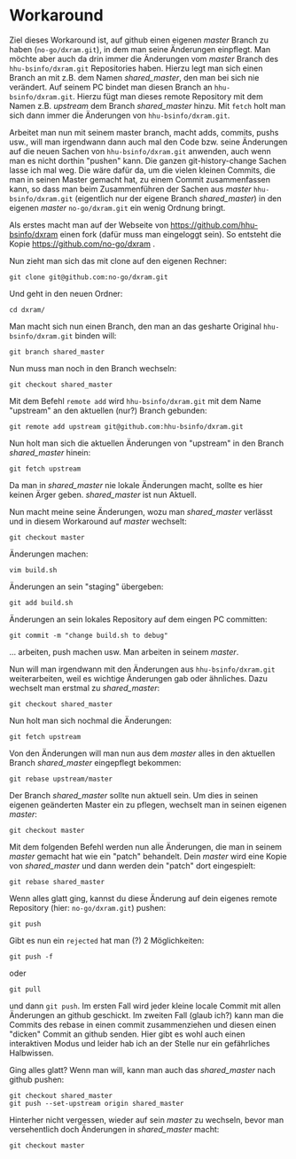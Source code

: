 # Workaround

Ziel dieses Workaround ist, auf github einen eigenen *master* Branch
zu haben (`no-go/dxram.git`), in dem man seine Änderungen einpflegt. Man
möchte aber auch da drin immer die Änderungen vom *master*
Branch des `hhu-bsinfo/dxram.git` Repositories haben. Hierzu legt man
sich einen Branch an mit z.B. dem Namen *shared_master*, den man
bei sich nie verändert. Auf seinem PC bindet man diesen Branch
an `hhu-bsinfo/dxram.git`. Hierzu fügt man dieses remote Repository mit dem
Namen z.B. *upstream* dem Branch *shared_master* hinzu. Mit `fetch` holt
man sich dann immer die Änderungen von `hhu-bsinfo/dxram.git`.

Arbeitet man nun mit seinem master branch, macht adds, commits, pushs usw.,
will man irgendwann dann auch mal den Code bzw. seine Änderungen auf
die neuen Sachen von `hhu-bsinfo/dxram.git` anwenden, auch wenn man es
nicht dorthin "pushen" kann. Die ganzen git-history-change Sachen lasse
ich mal weg. Die wäre dafür da, um die vielen kleinen Commits, die man
in seinen Master gemacht hat, zu einem Commit zusammenfassen kann, so dass
man beim Zusammenführen der Sachen aus *master* `hhu-bsinfo/dxram.git`
(eigentlich nur der eigene Branch *shared_master*) 
in den eigenen *master* `no-go/dxram.git` ein wenig Ordnung bringt.

Als erstes macht man auf der Webseite von https://github.com/hhu-bsinfo/dxram
einen fork (dafür muss man eingeloggt sein). So entsteht
die Kopie https://github.com/no-go/dxram .

Nun zieht man sich das mit clone auf den eigenen Rechner:

    git clone git@github.com:no-go/dxram.git

Und geht in den neuen Ordner:

    cd dxram/

Man macht sich nun einen Branch, den man an das gesharte Original `hhu-bsinfo/dxram.git`
binden will:

    git branch shared_master

Nun muss man noch in den Branch wechseln:

    git checkout shared_master

Mit dem Befehl `remote add` wird `hhu-bsinfo/dxram.git` mit dem Name "upstream" an
den aktuellen (nur?) Branch gebunden:

    git remote add upstream git@github.com:hhu-bsinfo/dxram.git

Nun holt man sich die aktuellen Änderungen von "upstream" in den Branch *shared_master* hinein:

    git fetch upstream

Da man in *shared_master* nie lokale Änderungen macht, sollte es hier keinen
Ärger geben. *shared_master* ist nun Aktuell.

Nun macht meine seine Änderungen, wozu man *shared_master* verlässt und in diesem
Workaround auf *master* wechselt:

    git checkout master

Änderungen machen:

    vim build.sh

Änderungen an sein "staging" übergeben:

    git add build.sh

Änderungen an sein lokales Repository auf dem eingen PC committen:

    git commit -m "change build.sh to debug"

... arbeiten, push machen usw. Man arbeiten in seinem *master*.

Nun will man irgendwann mit den Änderungen aus `hhu-bsinfo/dxram.git` weiterarbeiten,
weil es wichtige Änderungen gab oder ähnliches. Dazu wechselt man erstmal
zu *shared_master*:

    git checkout shared_master

Nun holt man sich nochmal die Änderungen:

    git fetch upstream

Von den Änderungen will man nun aus dem *master* alles in den aktuellen
Branch *shared_master* eingepflegt bekommen:

    git rebase upstream/master

Der Branch *shared_master* sollte nun aktuell sein. Um dies in seinen
eigenen geänderten Master ein zu pflegen, wechselt man in seinen eigenen *master*: 

    git checkout master

Mit dem folgenden Befehl werden nun alle Änderungen, die man in
seinem *master* gemacht hat wie ein "patch" behandelt. Dein *master*
wird eine Kopie von *shared_master* und dann werden dein "patch" dort
eingespielt:

    git rebase shared_master

Wenn alles glatt ging, kannst du diese Änderung auf dein eigenes remote
Repository (hier: `no-go/dxram.git`) pushen:

    git push

Gibt es nun ein `rejected` hat man (?) 2 Möglichkeiten:

    git push -f

oder

    git pull

und dann `git push`. Im ersten Fall wird jeder kleine locale Commit mit allen
Änderungen an github geschickt. Im zweiten Fall (glaub ich?) kann man die
Commits des rebase in einen commit zusammenziehen und diesen einen "dicken"
Commit an github senden. Hier gibt es wohl auch einen interaktiven Modus und
leider hab ich an der Stelle nur ein gefährliches Halbwissen.

Ging alles glatt? Wenn man will, kann man auch das *shared_master* nach github
pushen:

    git checkout shared_master
    git push --set-upstream origin shared_master

Hinterher nicht vergessen, wieder auf sein *master* zu wechseln, bevor man
versehentlich doch Änderungen in *shared_master* macht:

    git checkout master
